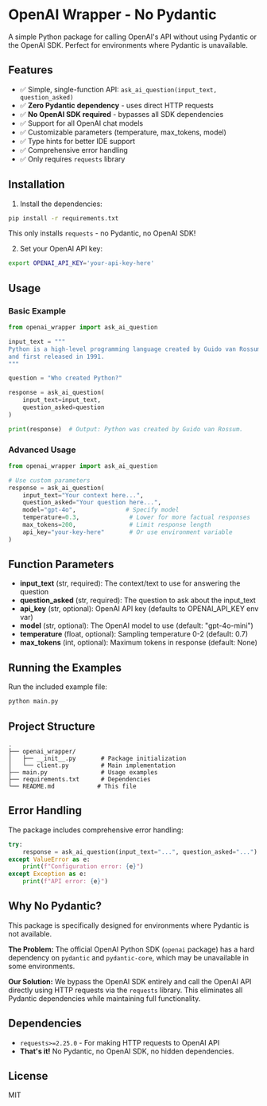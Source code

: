 # OpenAI Wrapper - No Pydantic

A simple Python package for calling OpenAI's API without using Pydantic or the OpenAI SDK. Perfect for environments where Pydantic is unavailable.

## Features

- ✅ Simple, single-function API: `ask_ai_question(input_text, question_asked)`
- ✅ **Zero Pydantic dependency** - uses direct HTTP requests
- ✅ **No OpenAI SDK required** - bypasses all SDK dependencies
- ✅ Support for all OpenAI chat models
- ✅ Customizable parameters (temperature, max_tokens, model)
- ✅ Type hints for better IDE support
- ✅ Comprehensive error handling
- ✅ Only requires `requests` library

## Installation

1. Install the dependencies:
```bash
pip install -r requirements.txt
```

This only installs `requests` - no Pydantic, no OpenAI SDK!

2. Set your OpenAI API key:
```bash
export OPENAI_API_KEY='your-api-key-here'
```

## Usage

### Basic Example

```python
from openai_wrapper import ask_ai_question

input_text = """
Python is a high-level programming language created by Guido van Rossum 
and first released in 1991.
"""

question = "Who created Python?"

response = ask_ai_question(
    input_text=input_text,
    question_asked=question
)

print(response)  # Output: Python was created by Guido van Rossum.
```

### Advanced Usage

```python
from openai_wrapper import ask_ai_question

# Use custom parameters
response = ask_ai_question(
    input_text="Your context here...",
    question_asked="Your question here...",
    model="gpt-4o",              # Specify model
    temperature=0.3,              # Lower for more factual responses
    max_tokens=200,               # Limit response length
    api_key="your-key-here"       # Or use environment variable
)
```

## Function Parameters

- **input_text** (str, required): The context/text to use for answering the question
- **question_asked** (str, required): The question to ask about the input_text
- **api_key** (str, optional): OpenAI API key (defaults to OPENAI_API_KEY env var)
- **model** (str, optional): The OpenAI model to use (default: "gpt-4o-mini")
- **temperature** (float, optional): Sampling temperature 0-2 (default: 0.7)
- **max_tokens** (int, optional): Maximum tokens in response (default: None)

## Running the Examples

Run the included example file:
```bash
python main.py
```

## Project Structure

```
.
├── openai_wrapper/
│   ├── __init__.py       # Package initialization
│   └── client.py         # Main implementation
├── main.py               # Usage examples
├── requirements.txt      # Dependencies
└── README.md            # This file
```

## Error Handling

The package includes comprehensive error handling:

```python
try:
    response = ask_ai_question(input_text="...", question_asked="...")
except ValueError as e:
    print(f"Configuration error: {e}")
except Exception as e:
    print(f"API error: {e}")
```

## Why No Pydantic?

This package is specifically designed for environments where Pydantic is not available. 

**The Problem:** The official OpenAI Python SDK (`openai` package) has a hard dependency on `pydantic` and `pydantic-core`, which may be unavailable in some environments.

**Our Solution:** We bypass the OpenAI SDK entirely and call the OpenAI API directly using HTTP requests via the `requests` library. This eliminates all Pydantic dependencies while maintaining full functionality.

## Dependencies

- `requests>=2.25.0` - For making HTTP requests to OpenAI API
- **That's it!** No Pydantic, no OpenAI SDK, no hidden dependencies.

## License

MIT
